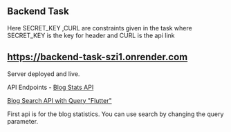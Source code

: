 ## Backend Task

Here SECRET_KEY ,CURL are constraints given in the task where SECRET_KEY is the key for header and CURL is the api link

## https://backend-task-szi1.onrender.com

Server deployed and live.

API Endpoints - 
[Blog Stats API](https://backend-task-szi1.onrender.com/api/blog-stats)

[Blog Search API with Query "Flutter"](https://backend-task-szi1.onrender.com/api/blog-search?query=Flutter)


First api is for the blog statistics.
You can use search by changing the query parameter.






